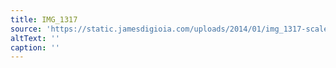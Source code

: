 ```yaml
---
title: IMG_1317
source: 'https://static.jamesdigioia.com/uploads/2014/01/img_1317-scaled.jpg'
altText: ''
caption: ''
---
```


